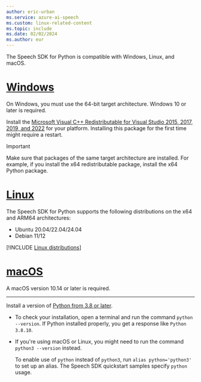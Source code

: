 ```yaml
---
author: eric-urban
ms.service: azure-ai-speech
ms.custom: linux-related-content
ms.topic: include
ms.date: 02/02/2024
ms.author: eur
---
```


The Speech SDK for Python is compatible with Windows, Linux, and macOS.

# [Windows](#tab/windows)

On Windows, you must use the 64-bit target architecture. Windows 10 or later is required.

Install the [Microsoft Visual C++ Redistributable for Visual Studio 2015, 2017, 2019, and 2022](/cpp/windows/latest-supported-vc-redist?view=msvc-170&preserve-view=true) for your platform. Installing this package for the first time might require a restart.

> [!IMPORTANT]
> Make sure that packages of the same target architecture are installed. For example, if you install the x64 redistributable package, install the x64 Python package.

# [Linux](#tab/linux)

The Speech SDK for Python supports the following distributions on the x64 and ARM64 architectures:

- Ubuntu 20.04/22.04/24.04
- Debian 11/12

[!INCLUDE [Linux distributions](linux-distributions.md)]

# [macOS](#tab/macos)

A macOS version 10.14 or later is required.

---

Install a version of [Python from 3.8 or later](https://www.python.org/downloads/).

- To check your installation, open a terminal and run the command `python --version`. If Python installed properly, you get a response like `Python 3.8.10`.

- If you're using macOS or Linux, you might need to run the command `python3 --version` instead.

  To enable use of `python` instead of `python3`, run `alias python='python3'` to set up an alias. The Speech SDK quickstart samples specify `python` usage.
